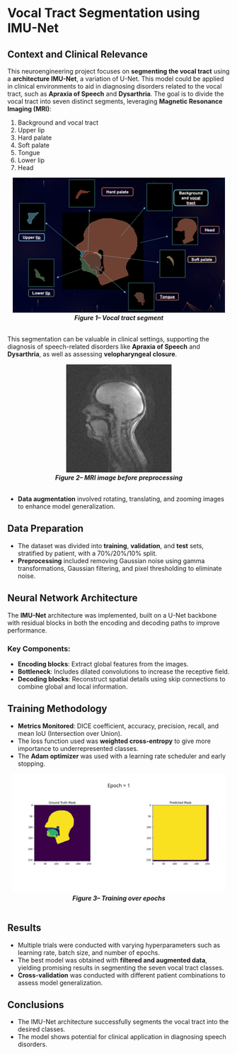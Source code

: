 # Vocal Tract Segmentation using IMU-Net

## Context and Clinical Relevance

This neuroengineering project focuses on **segmenting the vocal tract** using a **architecture IMU-Net**, a variation of U-Net. This model could be applied in clinical environments to aid in diagnosing disorders related to the vocal tract, such as **Apraxia of Speech** and **Dysarthria**. 
The goal is to divide the vocal tract into seven distinct segments, leveraging **Magnetic Resonance Imaging (MRI)**:

1. Background and vocal tract
2. Upper lip
3. Hard palate
4. Soft palate
5. Tongue
6. Lower lip
7. Head


<div align="center">
   <img width="480" alt="MRI Image" src="IMAGES/Screenshot 2025-01-17 alle 01.39.54.png">
   <br>
   <strong><em>Figure 1– Vocal tract segment</em></strong>
</div>

<br> <!-- Spazio extra tra figura e testo -->
This segmentation can be valuable in clinical settings, supporting the diagnosis of speech-related disorders like **Apraxia of Speech** and **Dysarthria**, as well as assessing **velopharyngeal closure**.

<div align="center">
   <img width="240" alt="MRI Image" src="IMAGES/iniziale.jpg">
   <br>
   <strong><em>Figure 2– MRI image before preprocessing </em></strong>
</div>
<br> <!-- Spazio extra tra figura e testo -->




- **Data augmentation** involved rotating, translating, and zooming images to enhance model generalization.


  
## Data Preparation

- The dataset was divided into **training**, **validation**, and **test** sets, stratified by patient, with a 70%/20%/10% split.
- **Preprocessing** included removing Gaussian noise using gamma transformations, Gaussian filtering, and pixel thresholding to eliminate noise.
  

## Neural Network Architecture

The **IMU-Net** architecture was implemented, built on a U-Net backbone with residual blocks in both the encoding and decoding paths to improve performance. 

### Key Components:
- **Encoding blocks**: Extract global features from the images.
- **Bottleneck**: Includes dilated convolutions to increase the receptive field.
- **Decoding blocks**: Reconstruct spatial details using skip connections to combine global and local information.


## Training Methodology

- **Metrics Monitored**: DICE coefficient, accuracy, precision, recall, and mean IoU (Intersection over Union).
- The loss function used was **weighted cross-entropy** to give more importance to underrepresented classes.
- The **Adam optimizer** was used with a learning rate scheduler and early stopping.

<div align="center">
   <img width="480" alt="GIF Image" src="IMAGES/video.gif">
   <br>
   <strong><em>Figure 3– Training over epochs</em></strong>
</div>
<br> <!-- Spazio extra tra figura e testo -->

## Results

- Multiple trials were conducted with varying hyperparameters such as learning rate, batch size, and number of epochs.
- The best model was obtained with **filtered and augmented data**, yielding promising results in segmenting the seven vocal tract classes.
- **Cross-validation** was conducted with different patient combinations to assess model generalization.

## Conclusions

- The IMU-Net architecture successfully segments the vocal tract into the desired classes.
- The model shows potential for clinical application in diagnosing speech disorders.



